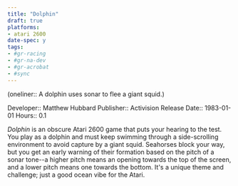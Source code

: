 ```yaml
---
title: "Dolphin"
draft: true
platforms:
- atari 2600
date-spec: y
tags:
- #gr-racing 
- #gr-na-dev 
- #gr-acrobat 
- #sync
---
```


(oneliner:: A dolphin uses sonar to flee a giant squid.)

Developer:: Matthew Hubbard
Publisher:: Activision
Release Date:: 1983-01-01
Hours:: 0.1

*Dolphin* is an obscure Atari 2600 game that puts your hearing to the test. You play as a dolphin and must keep swimming through a side-scrolling environment to avoid capture by a giant squid. Seahorses block your way, but you get an early warning of their formation based on the pitch of a sonar tone--a higher pitch means an opening towards the top of the screen, and a lower pitch means one towards the bottom. It's a unique theme and challenge; just a good ocean vibe for the Atari.